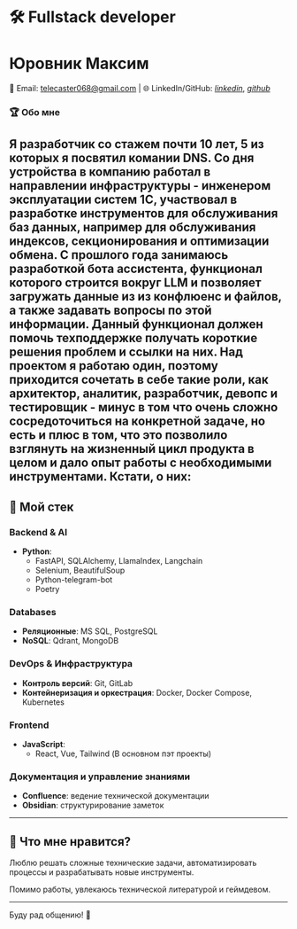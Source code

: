 # 🛠️ Fullstack developer

# **Юровник Максим**  
📧 Email: telecaster068@gmail.com | 🌐 LinkedIn/GitHub: *[linkedin](https://www.linkedin.com/in/maksim-yurovnik-3510aa18a)*, *[github](https://github.com/annieareyouokay)*

### 🏆 Обо мне

Я разработчик со стажем почти 10 лет, 5 из которых я посвятил комании DNS. Cо дня устройства в компанию работал в направлении инфраструктуры - инженером эксплуатации систем 1С, участвовал в разработке инструментов для обслуживания баз данных, например для обслуживания индексов, секционирования и оптимизации обмена. С прошлого года занимаюсь разработкой бота ассистента, функционал которого строится вокруг LLM и позволяет загружать данные из из конфлюенс и файлов, а также задавать вопросы по этой информации. Данный функционал должен помочь техподдержке получать короткие решения проблем и ссылки на них. Над проектом я работаю один, поэтому приходится сочетать в себе такие роли, как архитектор, аналитик, разработчик, девопс и тестировщик - минус в том что очень сложно сосредоточиться на конкретной задаче, но есть и плюс в том, что это позволило взглянуть на жизненный цикл продукта в целом и дало опыт работы с необходимыми инструментами. Кстати, о них:
---  

## 🔧 Мой стек

### **Backend & AI** 
- **Python**:
  - FastAPI, SQLAlchemy, LlamaIndex, Langchain  
  - Selenium, BeautifulSoup  
  - Python-telegram-bot  
  - Poetry  

### **Databases**  
- **Реляционные**: MS SQL, PostgreSQL
- **NoSQL**: Qdrant, MongoDB  

### **DevOps & Инфраструктура**  
- **Контроль версий**: Git, GitLab  
- **Контейнеризация и оркестрация**: Docker, Docker Compose, Kubernetes  

### **Frontend**  
- **JavaScript**:
  - React, Vue, Tailwind (В основном пэт проекты)

### **Документация и управление знаниями**  
- **Confluence**: ведение технической документации  
- **Obsidian**: структурирование заметок  
---  

## 🎯 Что мне нравится?  
Люблю решать сложные технические задачи, автоматизировать процессы и разрабатывать новые инструменты.  

Помимо работы, увлекаюсь технической литературой и геймдевом.  

---
Буду рад общению! 🚀

